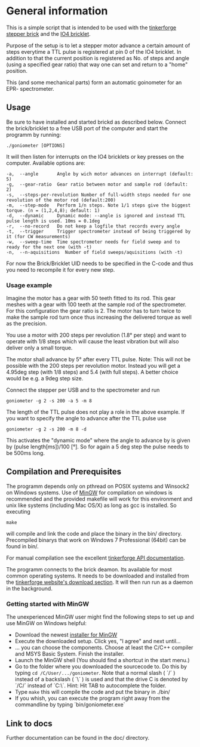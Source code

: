 ﻿# General information
This is a simple script that is intended to be used with the [tinkerforge][1]
[stepper brick][2] and the [IO4 bricklet][3].

  Purpose of the setup is to let a stepper motor advance a certain amount
of steps everytime a TTL pulse is registered at pin 0 of the IO4 bricklet.
In addition to that the current position is registered as No. of steps and
angle (using a specified gear ratio) that way one can set and return
to a "home" position.

  This (and some mechanical parts) form an automatic goinometer for an EPR-
spectrometer.


## Usage
Be sure to have installed and started brickd as described below. Connect the
brick/bricklet to a free USB port of the computer and start the programm by
running:

    ./goniometer [OPTIONS]

It will then listen for interrupts on the IO4 bricklets or key presses on
the computer. Available options are:

    -a,  --angle       Angle by wich motor advances on interrupt (default: 5)
    -g,  --gear-ratio  Gear ratio between motor and sample rod (default: 2)
    -s,  --steps-per-revolution Number of full-width steps needed for one revolution of the motor rod (default:200)
    -m,  --step-mode   Perform 1/n steps. Note 1/1 steps give the biggest torque. (n = (1,2,4,8); default: 1)
    -d,  --dynamic     Dynamic mode: --angle is ignored and instead TTL pulse length is used. 10ms = 0.1deg
    -r,  --no-record   Do not keep a logfile that records every angle
    -t,  --trigger     Trigger spectrometer instead of being triggered by it (for CW measurements)
    -w,  --sweep-time  Time spectrometer needs for field sweep and to ready for the next one (with -t)
    -n,  --n-aquisitions  Number of field sweeps/aquisitions (with -t)

For now the Brick/Bricklet UID needs to be specified in the C-code and thus
you need to recompile it for every new step.

### Usage example
Imagine the motor has a gear with 50 teeth fitted to its rod. This gear
meshes with a gear with 100 teeth at the sample rod of the spectrometer.
For this configuration the gear ratio is 2. The motor has to turn twice to
make the sample rod turn once thus increasing the delivered torque as well
as the precision.

  You use a motor with 200 steps per revolution (1.8° per step) and want to
operate with 1/8 steps which will cause the least vibration but will also
deliver only a small torque.

The motor shall advance by 5° after every TTL pulse. Note: This will not 
be possible with the 200 steps per revolution motor. Instead you will get
a 4.95deg step (with 1/8 steps) and 5.4 (with full steps). A better choice
would be e.g. a 9deg step size.

Connect the stepper per USB and to the spectrometer and run

    goniometer -g 2 -s 200 -a 5 -m 8


The length of the TTL pulse does not play a role in the above example. If
you want to specify the angle to advance after the TTL pulse use

    goniometer -g 2 -s 200 -m 8 -d

This activates the "dynamic mode" where the angle to advance by is given by 
(pulse length[ms])/100 [°]. So for again a 5 deg step the pulse needs to be
500ms long.


## Compilation and Prerequisites
The programm depends only on pthread on POSIX systems and Winsock2 on
Windows systems. Use of [MinGW][4] for compilation on windows is
recommended and the provided makefile will work for this environment and
unix like systems (including Mac OS/X) as long as gcc is installed. So executing 

    make

will compile and link the code and place the binary in the bin/ directory.
Precompiled binarys that work on Windows 7 Professional (64bit) can be found
in bin/.

For manual compilation see the excellent [tinkerforge API documentation][6].

The programm connects to the brick deamon. Its available for most common
operating systems. It needs to be downloaded and installed from the
[tinkerforge website's download section][5]. It will then run run as a
daemon in the background.

### Getting started with MinGW
The unexperienced MinGW user might find the following steps to set up and use
MinGW on Windows helpful:

  * Download the newest [installer for MinGW][7]
  * Execute the downloaded setup. Click yes, "I agree" and next until...
  * ... you can choose the components. Choose at least the C/C++ compiler
    and MSYS Basic System.  Finish the installer.
  * Launch the MinGW shell (You should find a shortcut in the start menu.)
  * Go to the folder where you downloaded the sourcecode to. Do this by
    typing `cd /C/User/.../goniometer`. Note that a normal slash
    ( ´/´ ) instead of a backslash ( ´\´ ) is used and that the drive C is
    denoted by ´/C/´ instead of ´C:\´. Hint: Hit TAB to autocomplete the
    folder.
  * Type `make` this will compile the code and put the binary in ./bin/
  * If you whish, you can execute the program right away from the
    commandline by typing ´bin/goniometer.exe`


## Link to docs
Further documentation can be found in the doc/ directory.


[1]: http://tinkerforge.com
[2]: http://www.tinkerforge.com/doc/Hardware/Bricks/Stepper_Brick.html
[3]: http://www.tinkerforge.com/doc/Hardware/Bricklets/IO4.html
[4]: http://mingw.org
[5]: http://www.tinkerforge.com/doc/Downloads.html
[6]: http://www.tinkerforge.com/doc/Software/API_Bindings.html#api-bindings-c
[7]: http://sourceforge.net/projects/mingw/files/Installer/mingw-get-inst/